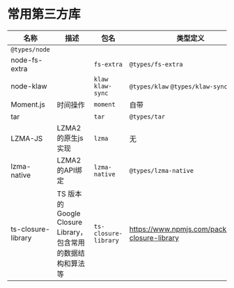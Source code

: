 # 常用第三方库

| 名称 | 描述 | 包名 | 类型定义 | 文档 |
| --- | --- | --- | --- | --- |
| `@types/node` |
| node-fs-extra | |`fs-extra` | `@types/fs-extra` | <https://github.com/jprichardson/node-fs-extra> <https://nodejs.org/api/fs.html> |
| node-klaw | | `klaw` `klaw-sync` | `@types/klaw` `@types/klaw-sync` | <https://github.com/manidlou/node-klaw-sync> |
| Moment.js | 时间操作 | `moment` | 自带 | <https://momentjs.com/docs/> |
| tar | | `tar` | `@types/tar` |
| LZMA-JS | LZMA2的原生js实现 | `lzma` | 无 | |
| lzma-native | LZMA2的API绑定 | `lzma-native` | `@types/lzma-native` |
| ts-closure-library | TS 版本的 Google Closure Library，包含常用的数据结构和算法等 | `ts-closure-library` | <https://www.npmjs.com/package/ts-closure-library> |
